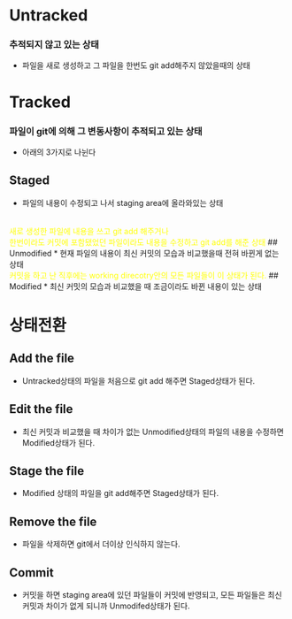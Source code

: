 # Untracked
### 추적되지 않고 있는 상태
* 파일을 새로 생성하고 그 파일을 한번도 git add해주지 않았을때의 상태

# Tracked
### 파일이 git에 의해 그 변동사항이 추적되고 있는 상태
* 아래의 3가지로 나뉜다
## Staged
* 파일의 내용이 수정되고 나서 staging area에 올라와있는 상태
<br>
<font color = "yellow">
새로 생성한 파일에 내용을 쓰고 git add 해주거나
<br>
한번이라도 커밋에 포함됐었던 파일이라도 내용을 수정하고 git add를 해준 상태
</font> 
## Unmodified
* 현재 파일의 내용이 최신 커밋의 모습과 비교했을때 전혀 바뀐게 없는 상태
<font color = "yellow">
<br>
커밋을 하고 난 직후에는 working direcotry안의 모든 파일들이 이 상태가 된다.
</font>
## Modified
* 최신 커밋의 모습과 비교했을 때 조금이라도 바뀐 내용이 있는 상태

# 상태전환
## Add the file
* Untracked상태의 파일을 처음으로 git add 해주면 Staged상태가 된다.
## Edit the file
* 최신 커밋과 비교했을 때 차이가 없는 Unmodified상태의 파일의 내용을 수정하면 Modified상태가 된다.
## Stage the file
* Modified 상태의 파일을 git add해주면 Staged상태가 된다.
## Remove the file
* 파일을 삭제하면 git에서 더이상 인식하지 않는다.
## Commit
* 커밋을 하면 staging area에 있던 파일들이 커밋에 반영되고, 모든 파일들은 최신 커밋과 차이가 없게 되니까 Unmodifed상태가 된다.